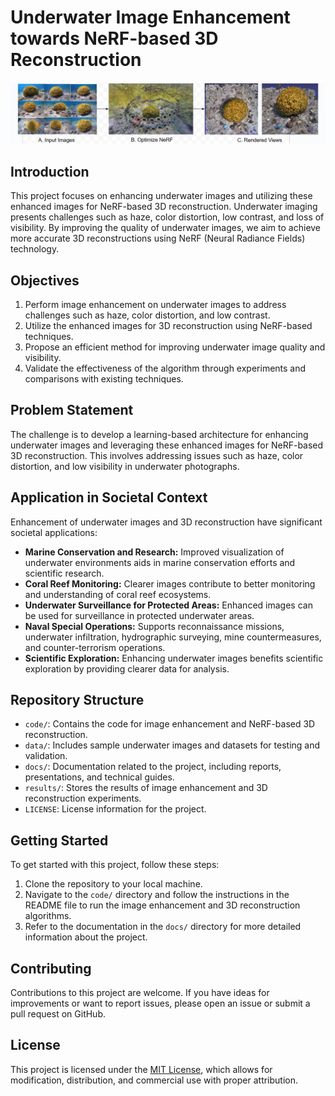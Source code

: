 # Underwater Image Enhancement towards NeRF-based 3D Reconstruction

![NeRF Architecture](GIF/nerf%20arch%20final.png)



## Introduction

This project focuses on enhancing underwater images and utilizing these enhanced images for NeRF-based 3D reconstruction. Underwater imaging presents challenges such as haze, color distortion, low contrast, and loss of visibility. By improving the quality of underwater images, we aim to achieve more accurate 3D reconstructions using NeRF (Neural Radiance Fields) technology.

## Objectives

1. Perform image enhancement on underwater images to address challenges such as haze, color distortion, and low contrast.
2. Utilize the enhanced images for 3D reconstruction using NeRF-based techniques.
3. Propose an efficient method for improving underwater image quality and visibility.
4. Validate the effectiveness of the algorithm through experiments and comparisons with existing techniques.

## Problem Statement

The challenge is to develop a learning-based architecture for enhancing underwater images and leveraging these enhanced images for NeRF-based 3D reconstruction. This involves addressing issues such as haze, color distortion, and low visibility in underwater photographs.

## Application in Societal Context

Enhancement of underwater images and 3D reconstruction have significant societal applications:

- **Marine Conservation and Research:** Improved visualization of underwater environments aids in marine conservation efforts and scientific research.
- **Coral Reef Monitoring:** Clearer images contribute to better monitoring and understanding of coral reef ecosystems.
- **Underwater Surveillance for Protected Areas:** Enhanced images can be used for surveillance in protected underwater areas.
- **Naval Special Operations:** Supports reconnaissance missions, underwater infiltration, hydrographic surveying, mine countermeasures, and counter-terrorism operations.
- **Scientific Exploration:** Enhancing underwater images benefits scientific exploration by providing clearer data for analysis.

## Repository Structure

- `code/`: Contains the code for image enhancement and NeRF-based 3D reconstruction.
- `data/`: Includes sample underwater images and datasets for testing and validation.
- `docs/`: Documentation related to the project, including reports, presentations, and technical guides.
- `results/`: Stores the results of image enhancement and 3D reconstruction experiments.
- `LICENSE`: License information for the project.

## Getting Started

To get started with this project, follow these steps:

1. Clone the repository to your local machine.
2. Navigate to the `code/` directory and follow the instructions in the README file to run the image enhancement and 3D reconstruction algorithms.
3. Refer to the documentation in the `docs/` directory for more detailed information about the project.

## Contributing

Contributions to this project are welcome. If you have ideas for improvements or want to report issues, please open an issue or submit a pull request on GitHub.

## License

This project is licensed under the [MIT License](LICENSE), which allows for modification, distribution, and commercial use with proper attribution.
